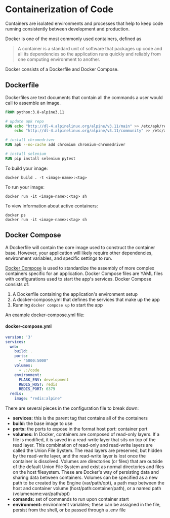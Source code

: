 # Containerization of Code

Containers are isolated environments and processes that help to keep code running consistently between development and production.

Docker is one of the most commonly used containers, defined as

> A container is a standard unit of software that packages up code and all its dependencies so the application runs quickly and reliably from one computing environment to another.

Docker consists of a Dockerfile and Docker Compose.

## Dockerfile

Dockerfiles are text documents that contain all the commands a user would call to assemble an image.

```Dockerfile
FROM python:3.8-alpine3.11

# update apk repo
RUN echo "http://dl-4.alpinelinux.org/alpine/v3.11/main" >> /etc/apk/repositories && \
    echo "http://dl-4.alpinelinux.org/alpine/v3.11/community" >> /etc/apk/repositories

# install chromedriver
RUN apk --no-cache add chromium chromium-chromedriver

# install selenium
RUN pip install selenium pytest
```

To build your image:

```Shell
docker build . -t <image-name>:<tag>
```

To run your image:

```Shell
docker run -it <image-name>:<tag> sh
```

To view information about active containers:

```Shell
docker ps
docker run -it <image-name>:<tag> sh
```

## Docker Compose
A Dockerfile will contain the core image used to construct the container base. However, your application will likely require other dependencies, environment variables, and specific settings to run.

[Docker Compose](https://docs.docker.com/compose/) is used to standardize the assembly of more complex containers specific for an application. Docker Compose files are YAML files with configurations used to start the app's services. Docker Compose consists of:

1) A Dockerfile containing the application's environment setup
2) A docker-compose.yml that defines the services that make up the app
3) Running `docker compose up` to start the app

An example docker-compose.yml file:

#### docker-compose.yml

```YAML
version: '3'
services:
  web:
    build: .
    ports:
      - "5000:5000"
    volumes:
      - .:/code
    environment:
      FLASK_ENV: development
      REDIS_HOST: redis
      REDIS_PORT: 6379
  redis:
    image: "redis:alpine"
```

There are several pieces in the configuration file to break down:
- **services:** this is the parent tag that contains all of the containers
- **build:** the base image to use
- **ports:** the ports to expose in the format host port: container port
- **volumes:** In Docker, containers are composed of read-only layers. If a file is modified, it is saved in a read-write layer that sits on top of the read layer. This combination of read-only and read-write layers are called the Union File System. The read layers are preserved, but hidden by the read-write layer, and the read-write layer is lost once the container is dissolved. Volumes are directories (or files) that are outside of the default Union File System and exist as normal directories and files on the host filesystem. These are Docker's way of persisting data and sharing data between containers. Volumes can be specified as a new path to be created by the Engine (var/path/opt), a path map between the host and container volume (host/path:container/path), or a named path (volumename:var/path/opt)
- **comands:** set of commands to run upon container start
- **environment:** environment variables; these can be assigned in the file, persist from the shell, or be passed through a .env file
